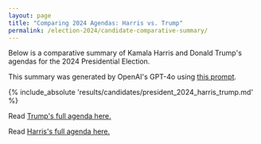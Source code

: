 ```yaml
---
layout: page
title: "Comparing 2024 Agendas: Harris vs. Trump"
permalink: /election-2024/candidate-comparative-summary/
---
```


Below is a comparative summary of Kamala Harris and Donald Trump's agendas for the 2024 Presidential Election.

This summary was generated by OpenAI's GPT-4o using [this prompt](https://github.com/ChicagoHAI/election-nlp/blob/main/data/prompts/cross_candidate_agenda.txt).




{% include_absolute 'results/candidates/president_2024_harris_trump.md' %}



Read [Trump's full agenda here.](https://www.donaldjtrump.com/platform)

Read [Harris's full agenda here.](https://kamalaharris.com/issues/)